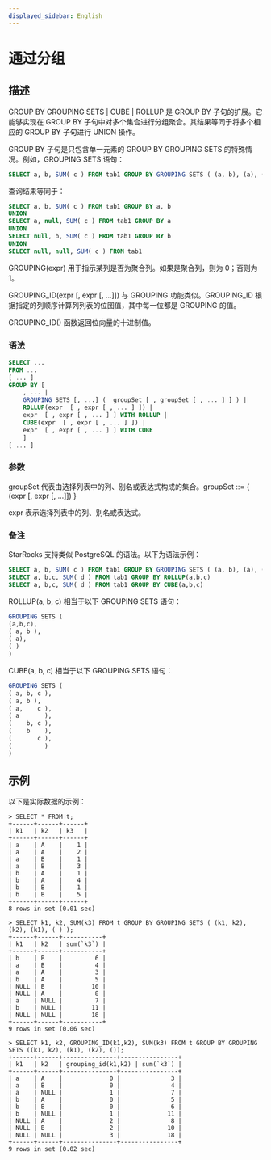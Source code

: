 ```yaml
---
displayed_sidebar: English
---
```


# 通过分组

## 描述

GROUP BY GROUPING SETS | CUBE | ROLLUP 是 GROUP BY 子句的扩展。它能够实现在 GROUP BY 子句中对多个集合进行分组聚合。其结果等同于将多个相应的 GROUP BY 子句进行 UNION 操作。

GROUP BY 子句是只包含单一元素的 GROUP BY GROUPING SETS 的特殊情况。例如，GROUPING SETS 语句：

```sql
SELECT a, b, SUM( c ) FROM tab1 GROUP BY GROUPING SETS ( (a, b), (a), (b), ( ) );
```

查询结果等同于：

```sql
SELECT a, b, SUM( c ) FROM tab1 GROUP BY a, b
UNION
SELECT a, null, SUM( c ) FROM tab1 GROUP BY a
UNION
SELECT null, b, SUM( c ) FROM tab1 GROUP BY b
UNION
SELECT null, null, SUM( c ) FROM tab1
```

GROUPING(expr) 用于指示某列是否为聚合列。如果是聚合列，则为 0；否则为 1。

GROUPING_ID(expr [, expr [, ...]]) 与 GROUPING 功能类似。GROUPING_ID 根据指定的列顺序计算列列表的位图值，其中每一位都是 GROUPING 的值。

GROUPING_ID() 函数返回位向量的十进制值。

### 语法

```sql
SELECT ...
FROM ...
[ ... ]
GROUP BY [
    , ... |
    GROUPING SETS [, ...] (  groupSet [ , groupSet [ , ... ] ] ) |
    ROLLUP(expr  [ , expr [ , ... ] ]) |
    expr  [ , expr [ , ... ] ] WITH ROLLUP |
    CUBE(expr  [ , expr [ , ... ] ]) |
    expr  [ , expr [ , ... ] ] WITH CUBE
    ]
[ ... ]
```

### 参数

groupSet 代表由选择列表中的列、别名或表达式构成的集合。groupSet ::= { (expr [, expr [, ...]]) }

expr 表示选择列表中的列、别名或表达式。

### 备注

StarRocks 支持类似 PostgreSQL 的语法。以下为语法示例：

```sql
SELECT a, b, SUM( c ) FROM tab1 GROUP BY GROUPING SETS ( (a, b), (a), (b), ( ) );
SELECT a, b,c, SUM( d ) FROM tab1 GROUP BY ROLLUP(a,b,c)
SELECT a, b,c, SUM( d ) FROM tab1 GROUP BY CUBE(a,b,c)
```

ROLLUP(a, b, c) 相当于以下 GROUPING SETS 语句：

```sql
GROUPING SETS (
(a,b,c),
( a, b ),
( a),
( )
)
```

CUBE(a, b, c) 相当于以下 GROUPING SETS 语句：

```sql
GROUPING SETS (
( a, b, c ),
( a, b ),
( a,    c ),
( a       ),
(    b, c ),
(    b    ),
(       c ),
(         )
)
```

## 示例

以下是实际数据的示例：

```plain
> SELECT * FROM t;
+------+------+------+
| k1   | k2   | k3   |
+------+------+------+
| a    | A    |    1 |
| a    | A    |    2 |
| a    | B    |    1 |
| a    | B    |    3 |
| b    | A    |    1 |
| b    | A    |    4 |
| b    | B    |    1 |
| b    | B    |    5 |
+------+------+------+
8 rows in set (0.01 sec)

> SELECT k1, k2, SUM(k3) FROM t GROUP BY GROUPING SETS ( (k1, k2), (k2), (k1), ( ) );
+------+------+-----------+
| k1   | k2   | sum(`k3`) |
+------+------+-----------+
| b    | B    |         6 |
| a    | B    |         4 |
| a    | A    |         3 |
| b    | A    |         5 |
| NULL | B    |        10 |
| NULL | A    |         8 |
| a    | NULL |         7 |
| b    | NULL |        11 |
| NULL | NULL |        18 |
+------+------+-----------+
9 rows in set (0.06 sec)

> SELECT k1, k2, GROUPING_ID(k1,k2), SUM(k3) FROM t GROUP BY GROUPING SETS ((k1, k2), (k1), (k2), ());
+------+------+---------------+----------------+
| k1   | k2   | grouping_id(k1,k2) | sum(`k3`) |
+------+------+---------------+----------------+
| a    | A    |             0 |              3 |
| a    | B    |             0 |              4 |
| a    | NULL |             1 |              7 |
| b    | A    |             0 |              5 |
| b    | B    |             0 |              6 |
| b    | NULL |             1 |             11 |
| NULL | A    |             2 |              8 |
| NULL | B    |             2 |             10 |
| NULL | NULL |             3 |             18 |
+------+------+---------------+----------------+
9 rows in set (0.02 sec)
```
